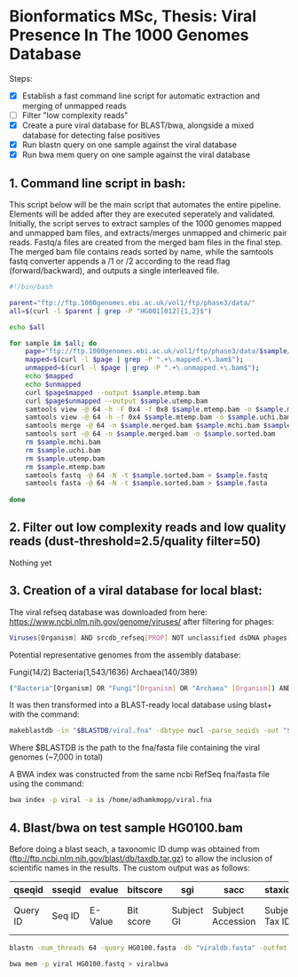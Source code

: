 # Bionformatics MSc, Thesis: Viral Presence In The 1000 Genomes Database


Steps:
- [x] Establish a fast command line script for automatic extraction and merging of unmapped reads
- [ ] Filter "low complexity reads"
- [x] Create a pure viral database for BLAST/bwa, alongside a mixed database for detecting false positives
- [x] Run blastn query on one sample against the viral database
- [x] Run bwa mem query on one sample against the viral database

## 1. Command line script in bash:

This script below will be the main script that automates the entire pipeline. Elements will be added after they are executed seperately and validated. Initially, the script serves to extract samples of the 1000 genomes mapped and unmapped bam files, and extracts/merges unmapped and chimeric pair reads. Fastq/a files are created from the merged bam files in the final step. The merged bam file contains reads sorted by name, while the samtools fastq converter appends a /1 or /2 according to the read flag (forward/backward), and outputs a single interleaved file.
```bash
#!/bin/bash

parent="ftp://ftp.1000genomes.ebi.ac.uk/vol1/ftp/phase3/data/"
all=$(curl -l $parent | grep -P "HG001[012]{1,2}$")

echo $all

for sample in $all; do
	page="ftp://ftp.1000genomes.ebi.ac.uk/vol1/ftp/phase3/data/$sample/alignment/"
	mapped=$(curl -l $page | grep -P ".+\.mapped.+\.bam$");
	unmapped=$(curl -l $page | grep -P ".+\.unmapped.+\.bam$");
	echo $mapped
	echo $unmapped
	curl $page$mapped --output $sample.mtemp.bam
	curl $page$unmapped --output $sample.utemp.bam	
	samtools view -@ 64 -h -F 0x4 -f 0x8 $sample.mtemp.bam -o $sample.mchi.bam 
	samtools view -@ 64 -h -f 0x4 $sample.mtemp.bam -o $sample.uchi.bam
	samtools merge -@ 64 -n $sample.merged.bam $sample.mchi.bam $sample.uchi.bam $sample.utemp.bam
	samtools sort -@ 64 -n $sample.merged.bam -o $sample.sorted.bam
	rm $sample.mchi.bam 
	rm $sample.uchi.bam
	rm $sample.utemp.bam
	rm $sample.mtemp.bam
	samtools fastq -@ 64 -N -t $sample.sorted.bam > $sample.fastq
	samtools fasta -@ 64 -N -t $sample.sorted.bam > $sample.fasta
	
done


```
## 2. Filter out low complexity reads and low quality reads (dust-threshold=2.5/quality filter=50) 

Nothing yet

## 3. Creation of a viral database for local blast:
The viral refseq database was downloaded from here: https://www.ncbi.nlm.nih.gov/genome/viruses/ after filtering for phages:

```bash
Viruses[Organism] AND srcdb_refseq[PROP] NOT unclassified dsDNA phages[Organism] NOT unclassified virophages[organism] NOT "phg"[Division] NOT wgs[PROP] NOT cellular organisms[ORGN] NOT AC_000001:AC_999999[PACC] 
```
Potential representative genomes from the assembly database:

Fungi(14/2)
Bacteria(1,543/1636)
Archaea(140/389)


```bash
("Bacteria"[Organism] OR "Fungi"[Organism] OR "Archaea" [Organism]) AND (latest[filter] AND "complete genome"[filter] AND "representative genome"[filter]) 
```

It was then transformed into a BLAST-ready local database using blast+ with the command:

```bash
makeblastdb -in "$BLASTDB/viral.fna" -dbtype nucl -parse_seqids -out "$BLASTDB\viral.fna"
```
Where $BLASTDB is the path to the fna/fasta file containing the viral genomes (~7,000 in total)

A BWA index was constructed from the same ncbi RefSeq fna/fasta file using the command:

```bash
bwa index -p viral -a is /home/adhamkmopp/viral.fna
```

## 4. Blast/bwa on test sample HG0100.bam

Before doing a blast seach, a taxonomic ID dump was obtained from (ftp://ftp.ncbi.nlm.nih.gov/blast/db/taxdb.tar.gz) to allow the inclusion of scientific names in the results. The custom output was as follows:

| qseqid | sseqid | evalue | bitscore | sgi | sacc | staxids | sscinames | scomnames | stitle |
| --- | --- | --- | --- | --- | --- | --- | --- | --- | --- | 
| Query ID | Seq ID | E-Value | Bit score | Subject GI | Subject Accession | Subject Tax ID | Subject Scientific Name | Subject Common name | Subject Title |


```bash
blastn -num_threads 64 -query HG0100.fasta -db "viraldb.fasta" -outfmt '6 qseqid sseqid evalue bitscore sgi sacc staxids sscinames scomnames stitle'  > HG0100.blast
```


```bash
bwa mem -p viral HG0100.fastq > viralbwa
```
